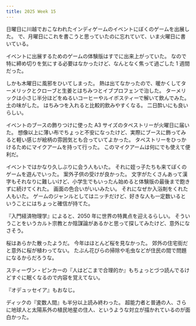 ```yaml
---
title: 2025 Week 15
---
```


日曜日に川越でおこなわれたインディゲームのイベントにぼくのゲームを出展した。
で、月曜日にこれを書こうと思っていたのに忘れていて、いま火曜日に書いている。

イベントに出展するためのゲームの体験版はすでに出来上がっていた。
なので特に締め切りを気にする必要はなかったけど、なんとなく焦って過ごした 1 週間だった。

しかも木曜日に風邪をひいてしまった。
熱は出てなかったので、暖かくしてターメリックとクローブと生姜とはちみつとイブプロフェンで治した。
ターメリックは小さじ半分ほどをぬるいコーヒーやルイボスティーで解いて飲んでみた。
土の味がした。
はちみつを入れると比較的飲みやすくなる。
二日酔いにも良いらしい。

イベントのブースの飾りつけに使った A3 サイズのタペストリーが火曜日に届いた。
想像以上に薄い布でちょっと不安になったけど、実際にブースに飾ってみると軽い感じが絵柄の雰囲気とも合っていてよかった。
タペストリーをひっかけるためにマイクアームを持って行った。
このマイクアームは何にでも使えて便利だ。

イベントではかなり久しぶりに会う人もいた。
それに姪っ子たちも来てぼくのゲームを遊んでいった。
案外子供の受けが良かった。
文字がたくさんあって漢字もそれなりに難しいけど、小学生でもいったん始めると体験版の最後まで飽きずに続けてくれた。
画面の色合いがいいみたい。
それになぜか入浴剤をくれた人もいた。
ゲームのジャンルとしてはニッチだけど、好きな人も一定数いるということにはちょっと確信が持てた。

『入門経済物理学』によると、2050 年に世界の特異点を迎えるらしい。
そういうことをいうカルト宗教とか陰謀論があるかと思って探してみたけど、意外になさそう。

桜はあらかた散ったようだ。
今年はほとんど桜を見なかった。
郊外の住宅街だと意外に桜が植わってない。
たぶん花びらの掃除や毛虫などが住民の間で問題になるからだろうな。

スティーヴン・ピンカーの『人はどこまで合理的か』もちょっとづつ読んでるけどすぐに眠くなるので内容を覚えてない。

『オデュッセイア』もおなじ。

ディックの『変数人間』も半分以上読み終わった。
超能力者と普通の人、さらに地球人と太陽系外の植民地星の住人、というような対立が描かれているのが面白かった。
